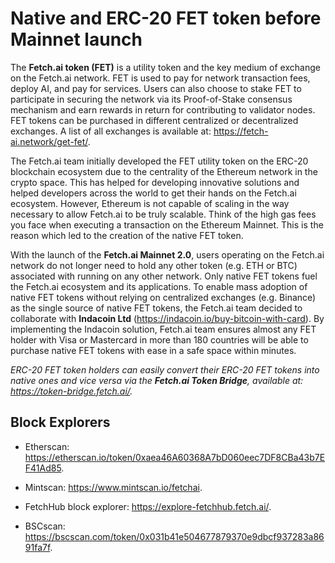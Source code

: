 # Native and ERC-20 FET token before Mainnet launch

The **Fetch.ai token (FET)** is a utility token and the key medium of exchange on the Fetch.ai network. FET is used to pay for network transaction fees, deploy AI, and pay for services. Users can also choose to stake FET to participate in securing the network via its Proof-of-Stake consensus mechanism and earn rewards in return for contributing to validator nodes. FET tokens can be purchased in different centralized or decentralized exchanges. A list of all exchanges is available at: <https://fetch-ai.network/get-fet/>. 

The Fetch.ai team initially developed the FET utility token on the ERC-20 blockchain ecosystem due to the centrality of the Ethereum network in the crypto space. This has helped for developing innovative solutions and helped developers across the world to get their hands on the Fetch.ai ecosystem. However, Ethereum is not capable of scaling in the way necessary to allow Fetch.ai to be truly scalable. Think of the high gas fees you face when executing a transaction on the Ethereum Mainnet. This is the reason which led to the creation of the native FET token.

With the launch of the **Fetch.ai Mainnet 2.0**, users operating on the Fetch.ai network do not longer need to hold any other token (e.g. ETH or BTC) associated with running on any other network.  Only native FET tokens fuel the Fetch.ai ecosystem and its applications. To enable mass adoption of native FET tokens without relying on centralized exchanges (e.g. Binance) as the single source of native FET tokens, the Fetch.ai team decided to collaborate with **Indacoin Ltd** (<https://indacoin.io/buy-bitcoin-with-card>). By implementing the Indacoin solution, Fetch.ai team ensures almost any FET holder with Visa or Mastercard in more than 180 countries will be able to purchase native FET tokens with ease in a safe space within minutes.

_ERC-20 FET token holders can easily convert their ERC-20 FET tokens into native ones and vice versa via the **Fetch.ai Token Bridge**, available at: <https://token-bridge.fetch.ai/>._

## Block Explorers

- Etherscan: <https://etherscan.io/token/0xaea46A60368A7bD060eec7DF8CBa43b7EF41Ad85>.

- Mintscan: <https://www.mintscan.io/fetchai>.

- FetchHub block explorer: <https://explore-fetchhub.fetch.ai/>.

- BSCscan: <https://bscscan.com/token/0x031b41e504677879370e9dbcf937283a8691fa7f>.
